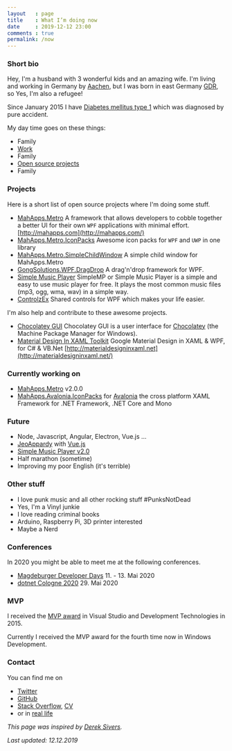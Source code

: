 ```yaml
---
layout   : page
title    : What I’m doing now
date     : 2019-12-12 23:00
comments : true
permalink: /now
---
```


### Short bio

Hey, I'm a husband with 3 wonderful kids and an amazing wife. I'm living and working in Germany by [Aachen](https://goo.gl/maps/YVPxbSf9SA42), but I was born in east Germany [GDR](https://goo.gl/maps/Epnt9NBgNZp), so Yes, I'm also a refugee!

Since January 2015 I have [Diabetes mellitus type 1](https://en.wikipedia.org/wiki/Diabetes_mellitus_type_1) which was diagnosed by pure accident.

My day time goes on these things:

- Family
- [Work](https://www.inform-software.com/)
- Family
- [Open source projects](https://github.com/)
- Family

### Projects

Here is a short list of open source projects where I'm doing some stuff.

- [MahApps.Metro](https://github.com/MahApps/MahApps.Metro) A framework that allows developers to cobble together a better UI for their own `WPF` applications with minimal effort. [http://mahapps.com](http://mahapps.com/)
- [MahApps.Metro.IconPacks](https://github.com/MahApps/MahApps.Metro.IconPacks) Awesome icon packs for `WPF` and `UWP` in one library
- [MahApps.Metro.SimpleChildWindow](https://github.com/punker76/MahApps.Metro.SimpleChildWindow) A simple child window for MahApps.Metro
- [GongSolutions.WPF.DragDrop](https://github.com/punker76/gong-wpf-dragdrop) A drag'n'drop framework for WPF.
- [Simple Music Player](https://github.com/punker76/simple-music-player) SimpleMP or Simple Music Player is a simple and easy to use music player for free. It plays the most common music files (mp3, ogg, wma, wav) in a simple way.
- [ControlzEx](https://github.com/ControlzEx) Shared controls for WPF which makes your life easier.

I'm also help and contribute to these awesome projects.

- [Chocolatey GUI](https://github.com/chocolatey/ChocolateyGUI) Chocolatey GUI is a user interface for [Chocolatey](https://chocolatey.org/) (the Machine Package Manager for Windows).
- [Material Design In XAML Toolkit](https://github.com/ButchersBoy/MaterialDesignInXamlToolkit) Google Material Design in XAML & WPF, for C# & VB.Net [http://materialdesigninxaml.net](http://materialdesigninxaml.net/)

### Currently working on

- [MahApps.Metro](https://github.com/MahApps/MahApps.Metro) v2.0.0
- [MahApps.Avalonia.IconPacks](https://github.com/MahApps/MahApps.Metro.IconPacks) for [Avalonia](https://avaloniaui.net/) the cross platform XAML Framework for .NET Framework, .NET Core and Mono

### Future

- Node, Javascript, Angular, Electron, Vue.js ...
- [JeoAppardy](https://github.com/jan-2/JeoAppardy) with [Vue.js](https://vuejs.org/)
- [Simple Music Player v2.0](https://github.com/punker76/simple-music-player)
- Half marathon (sometime)
- Improving my poor English (it's terrible)

### Other stuff

- I love punk music and all other rocking stuff #PunksNotDead
- Yes, I'm a Vinyl junkie
- I love reading criminal books
- Arduino, Raspberry Pi, 3D printer interested
- Maybe a Nerd

### Conferences

In 2020 you might be able to meet me at the following conferences.

- [Magdeburger Developer Days](https://www.md-devdays.de/) 11. - 13. Mai 2020
- [dotnet Cologne 2020](https://dotnet-cologne.de/) 29. Mai 2020

### MVP

I received the [MVP award](https://mvp.microsoft.com/de-de/PublicProfile/5001905) in Visual Studio and Development Technologies in 2015.

Currently I received the MVP award for the fourth time now in Windows Development.

### Contact

You can find me on

- [Twitter](https://twitter.com/punker76)
- [GitHub](https://github.com/punker76)
- [Stack Overflow](http://stackoverflow.com/users/920384/punker76?tab=profile), [CV](http://stackoverflow.com/cv/punker76)
- or in [real life](https://en.wikipedia.org/wiki/Real_life)

_This page was inspired by [Derek Sivers](https://sivers.org/nowff)._

_Last updated: 12.12.2019_
